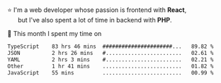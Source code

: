 ⭐ I'm a web developer whose passion is frontend with <b>React</b>,<br/>
&nbsp; &nbsp; &nbsp; but I've also spent a lot of time in backend with <b>PHP</b>.

📅 This month I spent my time on

<!--START_SECTION:waka-->

```txt
TypeScript    83 hrs 46 mins  ######################...   89.82 %
JSON          2 hrs 26 mins   #........................   02.61 %
YAML          2 hrs 3 mins    #........................   02.21 %
Other         1 hr 41 mins    .........................   01.82 %
JavaScript    55 mins         .........................   00.99 %
```

<!--END_SECTION:waka-->
